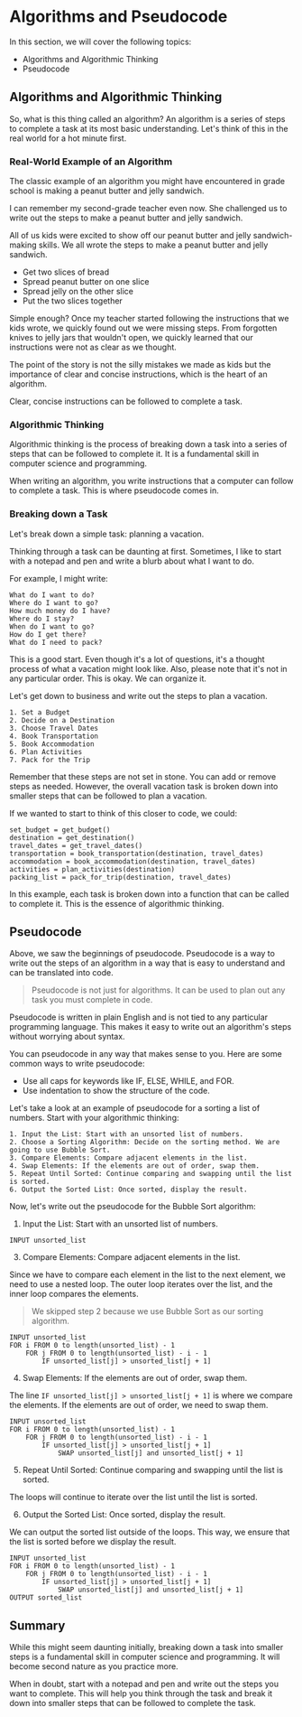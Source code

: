 # Algorithms and Pseudocode

In this section, we will cover the following topics:

- Algorithms and Algorithmic Thinking
- Pseudocode

## Algorithms and Algorithmic Thinking

So, what is this thing called an algorithm? An algorithm is a series of steps to complete a task at its most basic understanding. Let's think of this in the real world for a hot minute first.

### Real-World Example of an Algorithm

The classic example of an algorithm you might have encountered in grade school is making a peanut butter and jelly sandwich.

I can remember my second-grade teacher even now. She challenged us to write out the steps to make a peanut butter and jelly sandwich.

All of us kids were excited to show off our peanut butter and jelly sandwich-making skills. We all wrote the steps to make a peanut butter and jelly sandwich.

- Get two slices of bread
- Spread peanut butter on one slice
- Spread jelly on the other slice
- Put the two slices together

Simple enough? Once my teacher started following the instructions that we kids wrote, we quickly found out we were missing steps. From forgotten knives to jelly jars that wouldn't open, we quickly learned that our instructions were not as clear as we thought.

The point of the story is not the silly mistakes we made as kids but the importance of clear and concise instructions, which is the heart of an algorithm.

Clear, concise instructions can be followed to complete a task.

### Algorithmic Thinking

Algorithmic thinking is the process of breaking down a task into a series of steps that can be followed to complete it. It is a fundamental skill in computer science and programming.

When writing an algorithm, you write instructions that a computer can follow to complete a task. This is where pseudocode comes in.

### Breaking down a Task

Let's break down a simple task: planning a vacation.

Thinking through a task can be daunting at first. Sometimes, I like to start with a notepad and pen and write a blurb about what I want to do.

For example, I might write:

```plaintext
What do I want to do?
Where do I want to go?
How much money do I have?
Where do I stay?
When do I want to go?
How do I get there?
What do I need to pack?
```

This is a good start. Even though it's a lot of questions, it's a thought process of what a vacation might look like. Also, please note that it's not in any particular order. This is okay. We can organize it.

Let's get down to business and write out the steps to plan a vacation.

```plaintext
1. Set a Budget
2. Decide on a Destination
3. Choose Travel Dates
4. Book Transportation
5. Book Accommodation
6. Plan Activities
7. Pack for the Trip
```

Remember that these steps are not set in stone. You can add or remove steps as needed. However, the overall vacation task is broken down into smaller steps that can be followed to plan a vacation.

If we wanted to start to think of this closer to code, we could:

```plaintext
set_budget = get_budget()
destination = get_destination()
travel_dates = get_travel_dates()
transportation = book_transportation(destination, travel_dates)
accommodation = book_accommodation(destination, travel_dates)
activities = plan_activities(destination)
packing_list = pack_for_trip(destination, travel_dates)
```

In this example, each task is broken down into a function that can be called to complete it. This is the essence of algorithmic thinking.

## Pseudocode

Above, we saw the beginnings of pseudocode. Pseudocode is a way to write out the steps of an algorithm in a way that is easy to understand and can be translated into code.

> Pseudocode is not just for algorithms. It can be used to plan out any task you must complete in code.

Pseudocode is written in plain English and is not tied to any particular programming language. This makes it easy to write out an algorithm's steps without worrying about syntax.

You can pseudocode in any way that makes sense to you. Here are some common ways to write pseudocode:

- Use all caps for keywords like IF, ELSE, WHILE, and FOR.
- Use indentation to show the structure of the code.

Let's take a look at an example of pseudocode for a sorting a list of numbers. Start with your algorithmic thinking:

```plaintext
1. Input the List: Start with an unsorted list of numbers.
2. Choose a Sorting Algorithm: Decide on the sorting method. We are going to use Bubble Sort.
3. Compare Elements: Compare adjacent elements in the list.
4. Swap Elements: If the elements are out of order, swap them.
5. Repeat Until Sorted: Continue comparing and swapping until the list is sorted.
6. Output the Sorted List: Once sorted, display the result.
```

Now, let's write out the pseudocode for the Bubble Sort algorithm:

1. Input the List: Start with an unsorted list of numbers.

```plaintext
INPUT unsorted_list
```

3. Compare Elements: Compare adjacent elements in the list.

Since we have to compare each element in the list to the next element, we need to use a nested loop. The outer loop iterates over the list, and the inner loop compares the elements.

> We skipped step 2 because we use Bubble Sort as our sorting algorithm.

```plaintext
INPUT unsorted_list
FOR i FROM 0 to length(unsorted_list) - 1
    FOR j FROM 0 to length(unsorted_list) - i - 1
        IF unsorted_list[j] > unsorted_list[j + 1]
```

4. Swap Elements: If the elements are out of order, swap them.

The line `IF unsorted_list[j] > unsorted_list[j + 1]` is where we compare the elements. If the elements are out of order, we need to swap them.

```plaintext
INPUT unsorted_list
FOR i FROM 0 to length(unsorted_list) - 1
    FOR j FROM 0 to length(unsorted_list) - i - 1
        IF unsorted_list[j] > unsorted_list[j + 1]
            SWAP unsorted_list[j] and unsorted_list[j + 1]
```

5. Repeat Until Sorted: Continue comparing and swapping until the list is sorted.

The loops will continue to iterate over the list until the list is sorted.

6. Output the Sorted List: Once sorted, display the result.

We can output the sorted list outside of the loops. This way, we ensure that the list is sorted before we display the result.

```plaintext
INPUT unsorted_list
FOR i FROM 0 to length(unsorted_list) - 1
    FOR j FROM 0 to length(unsorted_list) - i - 1
        IF unsorted_list[j] > unsorted_list[j + 1]
            SWAP unsorted_list[j] and unsorted_list[j + 1]
OUTPUT sorted_list
```

## Summary

While this might seem daunting initially, breaking down a task into smaller steps is a fundamental skill in computer science and programming. It will become second nature as you practice more.

When in doubt, start with a notepad and pen and write out the steps you want to complete. This will help you think through the task and break it down into smaller steps that can be followed to complete the task.
